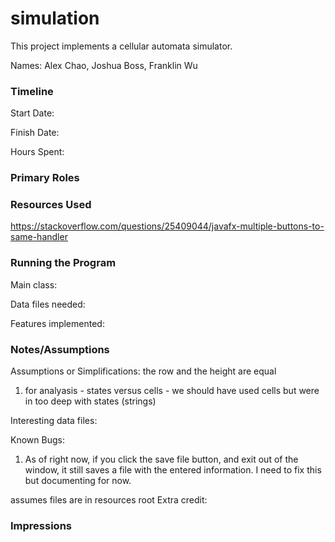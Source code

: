 simulation
====

This project implements a cellular automata simulator.

Names: Alex Chao, Joshua Boss, Franklin Wu

### Timeline

Start Date: 

Finish Date: 

Hours Spent:

### Primary Roles


### Resources Used

https://stackoverflow.com/questions/25409044/javafx-multiple-buttons-to-same-handler

### Running the Program

Main class:

Data files needed: 

Features implemented:



### Notes/Assumptions

Assumptions or Simplifications: the row and the height are equal 

1. for analyasis - states versus cells - we should have used cells but were in too deep with states (strings)

Interesting data files:

Known Bugs:

1. As of right now, if you click the save file button, and exit out of the window, it still saves a file with the entered
information. I need to fix this but documenting for now. 

assumes files are in resources root 
Extra credit:

### Impressions


